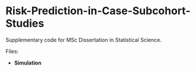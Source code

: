# Risk-Prediction-in-Case-Subcohort-Studies
Supplementary code for MSc Dissertation in Statistical Science.

Files:
- **Simulation**
